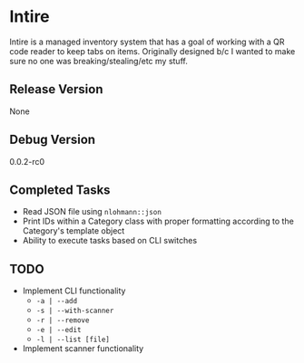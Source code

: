 # Intire
Intire is a managed inventory system that has a goal of working with a QR code reader to keep tabs on items. Originally designed b/c I wanted to make sure no one was breaking/stealing/etc my stuff.
## Release Version
None
## Debug Version
0.0.2-rc0
## Completed Tasks
* Read JSON file using `nlohmann::json`
* Print IDs within a Category class with proper formatting according to the Category's template object
* Ability to execute tasks based on CLI switches
## TODO
* Implement CLI functionality
    - `-a | --add`
    - `-s | --with-scanner`
    - `-r | --remove`
    - `-e | --edit`
    - `-l | --list [file]`
* Implement scanner functionality
